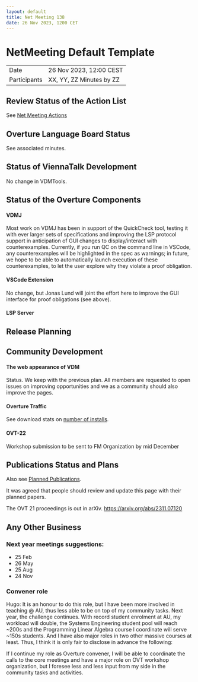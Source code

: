 ```yaml
---
layout: default
title: Net Meeting 138
date: 26 Nov 2023, 1200 CET
---
```


<script src="https://code.jquery.com/jquery-1.11.1.min.js">
</script>
<script src="/javascripts/edit.js"></script>
<script>setEditButonNm();</script>

# NetMeeting Default Template

|||
|---|---|
| Date | 26 Nov 2023, 12:00 CEST |
| Participants | XX, YY, ZZ Minutes by ZZ |


## Review Status of the Action List

See [Net Meeting Actions](https://github.com/overturetool/overturetool.github.io/issues?q=is%3Aopen+is%3Aissue+label%3A%22action+net-meeting%22)


## Overture Language Board Status

See associated minutes.

## Status of ViennaTalk Development


No change in VDMTools.

##  Status of the Overture Components

#### VDMJ

Most work on VDMJ has been in support of the QuickCheck tool, testing it with ever larger sets of specifications and improving the LSP protocol support in anticipation of GUI changes to display/interact with counterexamples. Currently, if you run QC on the command line in VSCode, any counterexamples will be highlighted in the spec as warnings; in future, we hope to be able to automatically launch execution of these counterexamples, to let the user explore why they violate a proof obligation.

#### VSCode Extension

No change, but Jonas Lund will joint the effort here to improve the GUI interface for proof obligations (see above).

#### LSP Server


##  Release Planning

##  Community Development

#### The web appearance of VDM 

Status. We keep with the previous plan. All members are requested to open issues on improving opportunities and we as a community should also improve the pages.

#### Overture Traffic

See download stats on [number of installs](https://marketplace.visualstudio.com/items?itemName=overturetool.vdm-vscode).


#### OVT-22 

Workshop submission to be sent to FM Organization by mid December

##  Publications Status and Plans

Also see [Planned Publications](https://www.overturetool.org/publications/PlannedPublications.html).

It was agreed that people should review and update this page with their planned papers.

The OVT 21 proceedings is out in arXiv. https://arxiv.org/abs/2311.07120



##  Any Other Business

### Next year meetings suggestions:

* 25 Feb
* 26 May
* 25 Aug
* 24 Nov


### Convener role 

Hugo:
It is an honour to do this role, but I have been more
involved in teaching @ AU, thus less able to be on top
of my community tasks. Next year, the challenge continues.
With record student enrolment at AU, my workload will double, 
the Systems Engineering student pool will reach ~200s and the 
Programming Linear Algebra course I coordinate will serve 
~150s students. And I have also major roles in two other massive 
courses at least. Thus, I think it is only fair to disclose in 
advance the following:

If I continue my role as Overture convener, I will be able to coordinate 
the calls to the core meetings and have a major role on OVT workshop 
organization, but I foresee less and less input from my side in the 
community tasks and activities.


<div id="edit_page_div"></div>

